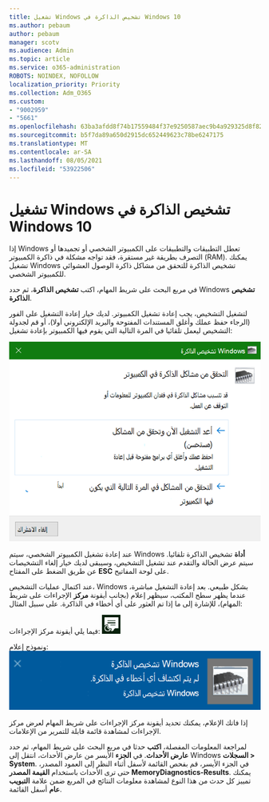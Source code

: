 ```yaml
---
title: تشغيل Windows تشخيص الذاكرة في Windows 10
ms.author: pebaum
author: pebaum
manager: scotv
ms.audience: Admin
ms.topic: article
ms.service: o365-administration
ROBOTS: NOINDEX, NOFOLLOW
localization_priority: Priority
ms.collection: Adm_O365
ms.custom:
- "9002959"
- "5661"
ms.openlocfilehash: 63ba3afdd8f74b17559484f37e9250587aec9b4a929325d8f82e3c9ad06f1783
ms.sourcegitcommit: b5f7da89a650d2915dc652449623c78be6247175
ms.translationtype: MT
ms.contentlocale: ar-SA
ms.lasthandoff: 08/05/2021
ms.locfileid: "53922506"
---
```

# <a name="run-windows-memory-diagnostics-in-windows-10"></a>تشغيل Windows تشخيص الذاكرة في Windows 10

إذا Windows تعطل التطبيقات والتطبيقات على الكمبيوتر الشخصي أو تجميدها أو التصرف بطريقة غير مستقرة، فقد تواجه مشكلة في ذاكرة الكمبيوتر (RAM). يمكنك تشغيل Windows تشخيص الذاكرة للتحقق من مشاكل ذاكرة الوصول العشوائي للكمبيوتر الشخصي.

في مربع البحث على شريط المهام، اكتب **تشخيص الذاكرة**، ثم حدد Windows **تشخيص الذاكرة**. 

لتشغيل التشخيص، يجب إعادة تشغيل الكمبيوتر. لديك خيار إعادة التشغيل على الفور (الرجاء حفظ عملك وأغلق المستندات المفتوحة والبريد الإلكتروني أولا)، أو قم لجدولة التشخيص ليعمل تلقائيا في المرة التالية التي يقوم فيها الكمبيوتر بإعادة تشغيل:

![Windows تشخيص الذاكرة](media/windows-memory-diagnostic.png)

عند إعادة تشغيل الكمبيوتر الشخصي، سيتم Windows **أداة** تشخيص الذاكرة تلقائيا. سيتم عرض الحالة والتقدم عند تشغيل التشخيص، وسيبقى لديك خيار إلغاء التشخيصات عن طريق الضغط على المفتاح **ESC** على لوحة المفاتيح.

عند اكتمال عمليات التشخيص، Windows بشكل طبيعي.
بعد إعادة التشغيل مباشرة، عندما يظهر سطح المكتب، سيظهر إعلام (بجانب أيقونة **مركز** الإجراءات على شريط المهام)، للإشارة إلى ما إذا تم العثور على أي أخطاء في الذاكرة. على سبيل المثال:

فيما يلي أيقونة مركز الإجراءات: ![أيقونة مركز الإجراءات](media/action-center-icon.png) 

ونموذج إعلام: ![لا توجد أخطاء في الذاكرة](media/no-memory-errors.png)

إذا فاتك الإعلام، يمكنك تحديد  أيقونة مركز الإجراءات على  شريط المهام لعرض مركز الإجراءات لمشاهدة قائمة قابلة للتمرير من الإعلامات.

لمراجعة المعلومات المفصلة، **اكتب** حدثا في مربع البحث على شريط المهام، ثم حدد **عارض الأحداث**. في **الجزء** الأيسر من عارض الأحداث، انتقل إلى Windows **السجلات > System**. في الجزء الأيسر، قم بفحص القائمة لأسفل أثناء  النظر إلى العمود المصدر، حتى ترى الأحداث باستخدام **القيمة المصدر MemoryDiagnostics-Results**. يمكنك تمييز كل حدث من هذا النوع لمشاهدة معلومات النتائج في المربع ضمن علامة **التبويب عام** أسفل القائمة.
